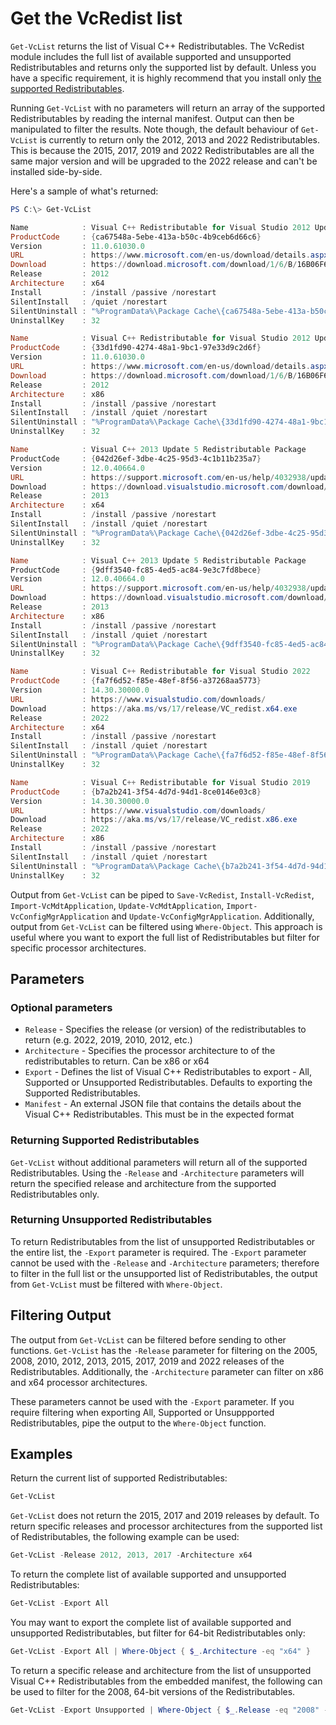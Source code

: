 # Get the VcRedist list

`Get-VcList` returns the list of Visual C++ Redistributables. The VcRedist module includes the full list of available supported and unsupported  Redistributables and returns only the supported list by default. Unless you have a specific requirement, it is highly recommend that you install only [the supported Redistributables](https://support.microsoft.com/en-au/help/2977003/the-latest-supported-visual-c-downloads).

Running `Get-VcList` with no parameters will return an array of the supported Redistributables by reading the internal manifest. Output can then be manipulated to filter the results. Note though, the default behaviour of `Get-VcList` is currently to return only the 2012, 2013 and 2022 Redistributables. This is because the 2015, 2017, 2019 and 2022 Redistributables are all the same major version and will be upgraded to the 2022 release and can't be installed side-by-side.

Here's a sample of what's returned:

```powershell
PS C:\> Get-VcList

Name            : Visual C++ Redistributable for Visual Studio 2012 Update 4
ProductCode     : {ca67548a-5ebe-413a-b50c-4b9ceb6d66c6}
Version         : 11.0.61030.0
URL             : https://www.microsoft.com/en-us/download/details.aspx?id=30679
Download        : https://download.microsoft.com/download/1/6/B/16B06F60-3B20-4FF2-B699-5E9B7962F9AE/VSU_4/vcredist_x64.exe
Release         : 2012
Architecture    : x64
Install         : /install /passive /norestart
SilentInstall   : /quiet /norestart
SilentUninstall : "%ProgramData%\Package Cache\{ca67548a-5ebe-413a-b50c-4b9ceb6d66c6}\vcredist_x64.exe" /uninstall /quiet /noreboot
UninstallKey    : 32

Name            : Visual C++ Redistributable for Visual Studio 2012 Update 4
ProductCode     : {33d1fd90-4274-48a1-9bc1-97e33d9c2d6f}
Version         : 11.0.61030.0
URL             : https://www.microsoft.com/en-us/download/details.aspx?id=30679
Download        : https://download.microsoft.com/download/1/6/B/16B06F60-3B20-4FF2-B699-5E9B7962F9AE/VSU_4/vcredist_x86.exe
Release         : 2012
Architecture    : x86
Install         : /install /passive /norestart
SilentInstall   : /install /quiet /norestart
SilentUninstall : "%ProgramData%\Package Cache\{33d1fd90-4274-48a1-9bc1-97e33d9c2d6f}\vcredist_x86.exe" /uninstall /quiet /noreboot
UninstallKey    : 32

Name            : Visual C++ 2013 Update 5 Redistributable Package
ProductCode     : {042d26ef-3dbe-4c25-95d3-4c1b11b235a7}
Version         : 12.0.40664.0
URL             : https://support.microsoft.com/en-us/help/4032938/update-for-visual-c-2013-redistributable-package
Download        : https://download.visualstudio.microsoft.com/download/pr/10912041/cee5d6bca2ddbcd039da727bf4acb48a/vcredist_x64.exe
Release         : 2013
Architecture    : x64
Install         : /install /passive /norestart
SilentInstall   : /install /quiet /norestart
SilentUninstall : "%ProgramData%\Package Cache\{042d26ef-3dbe-4c25-95d3-4c1b11b235a7}\vcredist_x64.exe" /uninstall /quiet /noreboot
UninstallKey    : 32

Name            : Visual C++ 2013 Update 5 Redistributable Package
ProductCode     : {9dff3540-fc85-4ed5-ac84-9e3c7fd8bece}
Version         : 12.0.40664.0
URL             : https://support.microsoft.com/en-us/help/4032938/update-for-visual-c-2013-redistributable-package
Download        : https://download.visualstudio.microsoft.com/download/pr/10912113/5da66ddebb0ad32ebd4b922fd82e8e25/vcredist_x86.exe
Release         : 2013
Architecture    : x86
Install         : /install /passive /norestart
SilentInstall   : /install /quiet /norestart
SilentUninstall : "%ProgramData%\Package Cache\{9dff3540-fc85-4ed5-ac84-9e3c7fd8bece}\vcredist_x86.exe" /uninstall /quiet /noreboot
UninstallKey    : 32

Name            : Visual C++ Redistributable for Visual Studio 2022
ProductCode     : {fa7f6d52-f85e-48ef-8f56-a37268aa5773}
Version         : 14.30.30000.0
URL             : https://www.visualstudio.com/downloads/
Download        : https://aka.ms/vs/17/release/VC_redist.x64.exe
Release         : 2022
Architecture    : x64
Install         : /install /passive /norestart
SilentInstall   : /install /quiet /norestart
SilentUninstall : "%ProgramData%\Package Cache\{fa7f6d52-f85e-48ef-8f56-a37268aa5773}\VC_redist.x64.exe" /uninstall /quiet /noreboot
UninstallKey    : 32

Name            : Visual C++ Redistributable for Visual Studio 2019
ProductCode     : {b7a2b241-3f54-4d7d-94d1-8ce0146e03c8}
Version         : 14.30.30000.0
URL             : https://www.visualstudio.com/downloads/
Download        : https://aka.ms/vs/17/release/VC_redist.x86.exe
Release         : 2022
Architecture    : x86
Install         : /install /passive /norestart
SilentInstall   : /install /quiet /norestart
SilentUninstall : "%ProgramData%\Package Cache\{b7a2b241-3f54-4d7d-94d1-8ce0146e03c8}\VC_redist.x86.exe" /uninstall /quiet /noreboot
UninstallKey    : 32
```

Output from `Get-VcList` can be piped to `Save-VcRedist`, `Install-VcRedist`, `Import-VcMdtApplication`, `Update-VcMdtApplication`, `Import-VcConfigMgrApplication` and `Update-VcConfigMgrApplication`. Additionally, output from `Get-VcList` can be filtered using `Where-Object`. This approach is useful where you want to export the full list of Redistributables but filter for specific processor architectures.

## Parameters

### Optional parameters

* `Release` - Specifies the release (or version) of the redistributables to return (e.g. 2022, 2019, 2010, 2012, etc.)
* `Architecture` - Specifies the processor architecture to of the redistributables to return. Can be x86 or x64
* `Export` - Defines the list of Visual C++ Redistributables to export - All, Supported or Unsupported Redistributables. Defaults to exporting the Supported Redistributables.
* `Manifest` - An external JSON file that contains the details about the Visual C++ Redistributables. This must be in the expected format

### Returning Supported Redistributables

`Get-VcList` without additional parameters will return all of the supported Redistributables. Using the `-Release` and `-Architecture` parameters will return the specified release and architecture from the supported Redistributables only.

### Returning Unsupported Redistributables

To return Redistributables from the list of unsupported Redistributables or the entire list, the `-Export` parameter is required. The `-Export` parameter cannot be used with the `-Release` and `-Architecture` parameters; therefore to filter in the full list or the unsupported list of Redistributables, the output from `Get-VcList` must be filtered with `Where-Object`.

## Filtering Output

The output from `Get-VcList` can be filtered before sending to other functions. `Get-VcList` has the `-Release` parameter for filtering on the 2005, 2008, 2010, 2012, 2013, 2015, 2017, 2019 and 2022 releases of the Redistributables. Additionally, the `-Architecture` parameter can filter on x86 and x64 processor architectures.

These parameters cannot be used with the `-Export` parameter. If you require filtering when exporting All, Supported or Unsuppported Redistributables, pipe the output to the `Where-Object` function.

## Examples

Return the current list of supported Redistributables:

```powershell
Get-VcList
```

`Get-VcList` does not return the 2015, 2017 and 2019 releases by default. To return specific releases and processor architectures from the supported list of Redistributables, the following example can be used:

```powershell
Get-VcList -Release 2012, 2013, 2017 -Architecture x64
```

To return the complete list of available supported and unsupported Redistributables:

```powershell
Get-VcList -Export All
```

You may want to export the complete list of available supported and unsupported Redistributables, but filter for 64-bit Redistributables only:

```powershell
Get-VcList -Export All | Where-Object { $_.Architecture -eq "x64" }
```

To return a specific release and architecture from the list of unsupported Visual C++ Redistributables from the embedded manifest, the following can be used to filter for the 2008, 64-bit versions of the Redistributables.

```powershell
Get-VcList -Export Unsupported | Where-Object { $_.Release -eq "2008" -and $_.Architecture -eq "x64" }
```
